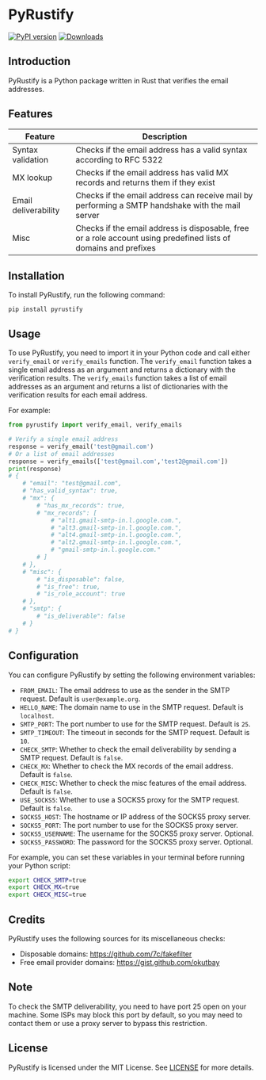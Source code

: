 # PyRustify
[![PyPI version](https://badge.fury.io/py/pyrustify.svg)](https://badge.fury.io/py/pyrustify)
[![Downloads](https://static.pepy.tech/personalized-badge/pyrustify?period=total&units=international_system&left_color=black&right_color=brightgreen&left_text=Downloads)](https://pepy.tech/project/pyrustify)

## Introduction
PyRustify is a Python package written in Rust that verifies the email addresses.

## Features

| Feature | Description |
|---------|-------------|
| Syntax validation | Checks if the email address has a valid syntax according to RFC 5322 |
| MX lookup | Checks if the email address has valid MX records and returns them if they exist |
| Email deliverability | Checks if the email address can receive mail by performing a SMTP handshake with the mail server |
| Misc | Checks if the email address is disposable, free or a role account using predefined lists of domains and prefixes |

## Installation

To install PyRustify, run the following command:
```
pip install pyrustify
```

## Usage

To use PyRustify, you need to import it in your Python code and call either `verify_email` or `verify_emails` function. The `verify_email` function takes a single email address as an argument and returns a dictionary with the verification results. The `verify_emails` function takes a list of email addresses as an argument and returns a list of dictionaries with the verification results for each email address.

For example:

```python
from pyrustify import verify_email, verify_emails

# Verify a single email address
response = verify_email('test@gmail.com') 
# Or a list of email addresses
response = verify_emails(['test@gmail.com','test2@gmail.com'])
print(response)
# {
    # "email": "test@gmail.com",
    # "has_valid_syntax": true,
    # "mx": {
        # "has_mx_records": true,
        # "mx_records": [
            # "alt1.gmail-smtp-in.l.google.com.",
            # "alt3.gmail-smtp-in.l.google.com.",
            # "alt4.gmail-smtp-in.l.google.com.",
            # "alt2.gmail-smtp-in.l.google.com.",
            # "gmail-smtp-in.l.google.com."
        # ]
    # },
    # "misc": {
        # "is_disposable": false,
        # "is_free": true,
        # "is_role_account": true
    # },
    # "smtp": {
        # "is_deliverable": false
    # }
# }

```

## Configuration

You can configure PyRustify by setting the following environment variables:

- `FROM_EMAIL`: The email address to use as the sender in the SMTP request. Default is `user@example.org`.
- `HELLO_NAME`: The domain name to use in the SMTP request. Default is `localhost`.
- `SMTP_PORT`: The port number to use for the SMTP request. Default is `25`.
- `SMTP_TIMEOUT`: The timeout in seconds for the SMTP request. Default is `10`.
- `CHECK_SMTP`: Whether to check the email deliverability by sending a SMTP request. Default is `false`.
- `CHECK_MX`: Whether to check the MX records of the email address. Default is `false`.
- `CHECK_MISC`: Whether to check the misc features of the email address. Default is `false`.
- `USE_SOCKS5`: Whether to use a SOCKS5 proxy for the SMTP request. Default is `false`.
- `SOCKS5_HOST`: The hostname or IP address of the SOCKS5 proxy server.
- `SOCKS5_PORT`: The port number to use for the SOCKS5 proxy server.
- `SOCKS5_USERNAME`: The username for the SOCKS5 proxy server. Optional.
- `SOCKS5_PASSWORD`: The password for the SOCKS5 proxy server. Optional.



For example, you can set these variables in your terminal before running your Python script:

```bash
export CHECK_SMTP=true
export CHECK_MX=true
export CHECK_MISC=true
```

## Credits

PyRustify uses the following sources for its miscellaneous checks:

- Disposable domains: https://github.com/7c/fakefilter
- Free email provider domains: https://gist.github.com/okutbay

## Note

To check the SMTP deliverability, you need to have port 25 open on your machine. Some ISPs may block this port by default, so you may need to contact them or use a proxy server to bypass this restriction.

## License

PyRustify is licensed under the MIT License. See [LICENSE](LICENSE) for more details.
